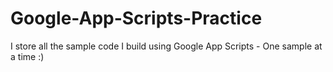 # Google-App-Scripts-Practice
I store all the sample code I build using Google App Scripts - One sample at a time :)
